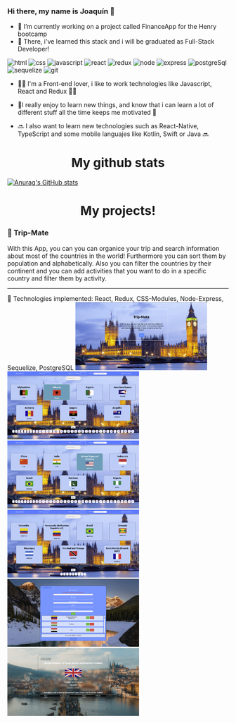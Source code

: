 ### Hi there, my name is Joaquín 👋
- 🔭 I’m currently working on a project called FinanceApp for the Henry bootcamp
-  🌱 There, i've learned this stack and i will be graduated as Full-Stack Developer!
<p>
  <img src="https://cdn.worldvectorlogo.com/logos/html5.svg" width="70" height="70" display="inline" margin="20px"/ alt="html">
  
  <img src="https://cdn.worldvectorlogo.com/logos/css-5.svg" width="70" height="70" display="inline" margin="20px" alt="css"/>

  <img src="https://cdn.worldvectorlogo.com/logos/logo-javascript.svg" width="70" height="70" display="inline" margin="20px" alt="javascript"/>
  
  <img src="https://www.vectorlogo.zone/logos/reactjs/reactjs-icon.svg" width="70" height="70" display="inline" margin-right="20px" alt="react"/>
  
  <img src="https://cdn.worldvectorlogo.com/logos/redux.svg" width="70" height="70" display="inline" margin="20px" alt="redux" />
  
  <img src="https://cdn.worldvectorlogo.com/logos/nodejs-icon.svg" width="70" height="70" display="inline" margin="20px" alt="node"/>
  
  <img src="https://cdn.worldvectorlogo.com/logos/express-109.svg" width="70" height="70" display="inline" margin="20px" alt="express"/>
  
  <img src="https://cdn.worldvectorlogo.com/logos/postgresql.svg" width="70" height="70" display="inline" margin="20px" alt="postgreSql"/>
  
  <img src="https://cdn.worldvectorlogo.com/logos/sequelize.svg" width="70" height="70" display="inline" margin="20px" alt="sequelize"/>
  
  <img src="https://cdn.worldvectorlogo.com/logos/git-icon.svg" width="70" height="70" display="inline" margin="20px" alt="git"/>
</p>

- 🧙‍♂️ I'm a Front-end lover, i like to work technologies like Javascript, React and Redux 🧙‍♂️

- 🤠I really enjoy to learn new things, and know that i can learn a lot of different stuff all the time keeps me motivated 🤠

- 🔜 I also want to learn new technologies such as React-Native, TypeScript and some mobile languajes like Kotlin, Swift or Java 🔜 


<p>
  <h1 align="center">My github stats</h1>
  
  [![Anurag's GitHub stats](https://github-readme-stats.vercel.app/api?username=joaquinbian)](https://github.com/joaquinbian/github-readme-stats)
  
</p>

<p>
<h1 align="center">My projects!</h1>
  <h3> 📌 Trip-Mate</h3>
  <p>With this App, you can you can organice your trip and search information about most of the countries in the world! Furthermore you can sort them by population and alphabetically. Also you can filter the countries by their continent and you can add activities that you want to do in a specific country and filter them by activity.
  <hr />
🚀 Technologies implemented: React, Redux, CSS-Modules, Node-Express, Sequelize, PostgreSQL 
  
  <img src="screenshotsProjects/LandingPagePhoto.png" width="300"/>
    
  <img src="screenshotsProjects/Photo2.png" width="300" />
  
  <img src="screenshotsProjects/Photo3.png" width="300" />
  
  <img src="screenshotsProjects/Photo4.png" width="300" />
  
  <img src="screenshotsProjects/Photo5.png" width="300" />
  
  <img src="screenshotsProjects/Photo6.png" width="300" />
  
</p>


<!--
**joaquinbian/joaquinbian** is a ✨ _special_ ✨ repository because its `README.md` (this file) appears on your GitHub profile.

Here are some ideas to get you started:

- 🔭 I’m currently working on ...
- 🌱 I’m currently learning ...
- 👯 I’m looking to collaborate on ...
- 🤔 I’m looking for help with ...
- 💬 Ask me about ...
- 📫 How to reach me: ...
- 😄 Pronouns: ...
- ⚡ Fun fact: ...
-->
